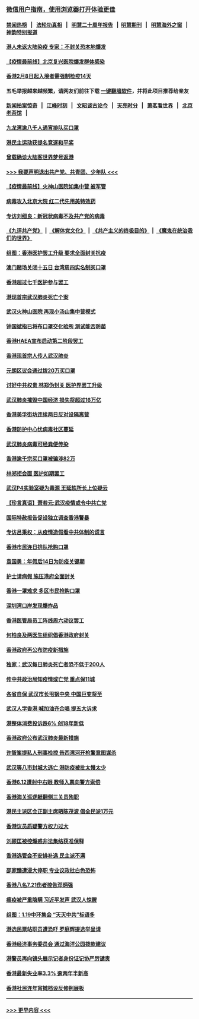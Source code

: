 ### [微信用户指南，使用浏览器打开体验更佳](https://github.com/gfw-breaker/banned-news1/blob/master/indexes/wechat-guide.md?t=0)
#### [禁闻热榜](热点新闻.md?t=0)  &nbsp;&nbsp;|&nbsp;&nbsp; [法轮功真相](https://github.com/gfw-breaker/truth/blob/master/README.md?t=0) &nbsp;&nbsp;|&nbsp;&nbsp; [明慧二十周年报告](https://github.com/gfw-breaker/mh-reports/blob/master/README.md?t=0) &nbsp;&nbsp;|&nbsp;&nbsp;[明慧期刊](https://github.com/gfw-breaker/mh-qikan) &nbsp;&nbsp;|&nbsp;&nbsp; [明慧海外之窗](https://github.com/gfw-breaker/mh-news/blob/master/README.md?t=0) &nbsp;&nbsp;|&nbsp;&nbsp; [神韵特别报道](https://github.com/gfw-breaker/mh-news/blob/master/shenyun.md?t=0)
#### [港人未返大陆染疫 专家：不封关恐本地爆发](../pages/nsc415/n11848021.md?t=02061411) 
#### [【疫情最前线】北京复兴医院爆发群体感染](../pages/nsc415/n11847626.md?t=02061411) 
#### [香港2月8日起入境者需强制检疫14天](../pages/nsc415/n11847658.md?t=02061411) 
#### 五毛举报越来越频繁，请网友们前往下载 [一键翻墙软件](https://github.com/gfw-breaker/ssr-accounts)，并将此项目推荐给亲友
#### [新闻拍案惊奇](https://github.com/gfw-breaker/banned-news1/blob/master/pages/link4.md) &nbsp;&nbsp;|&nbsp;&nbsp; [江峰时刻](https://github.com/gfw-breaker/banned-news1/blob/master/pages/link4.md) &nbsp;&nbsp;|&nbsp;&nbsp; [文昭谈古论今](https://github.com/gfw-breaker/banned-news1/blob/master/pages/link4.md) &nbsp;&nbsp;|&nbsp;&nbsp; [天亮时分](https://github.com/gfw-breaker/banned-news1/blob/master/pages/link4.md) &nbsp;&nbsp;|&nbsp;&nbsp; [萧茗看世界](https://github.com/gfw-breaker/banned-news1/blob/master/pages/link4.md) &nbsp;&nbsp;|&nbsp;&nbsp; [北京老茶馆](https://github.com/gfw-breaker/banned-news1/blob/master/pages/link4.md) &nbsp;&nbsp;|&nbsp;&nbsp; 
#### [九龙湾逾八千人通宵排队买口罩](../pages/nsc415/n11847647.md?t=02061411) 
#### [港民主运动获提名竞逐和平奖](../pages/nsc415/n11847633.md?t=02061411) 
#### [曾载确诊大陆客世界梦号返港](../pages/nsc415/n11847608.md?t=02061411) 
#### [>>> 我要声明退出共产党、共青团、少年队 <<<](https://github.com/begood0513/goodnews/blob/master/quit/letter.md) 
#### [【疫情最前线】火神山医院如集中营 被军管](../pages/nsc415/n11847524.md?t=02061411) 
#### [病毒攻入北京大院 红二代先用美特效药](../pages/nsc415/n11847427.md?t=02061411) 
#### [专访刘细良：新冠状病毒不及共产党的病毒](../pages/nsc415/n11847164.md?t=02061411) 
#### [《九评共产党》](https://github.com/begood0513/9ping.md/blob/master/README.md) &nbsp;|&nbsp; [《解体党文化》](../../../../jtdwh.md/blob/master/README.md)  &nbsp;|&nbsp; [《共产主义的终极目的》](../../../../gczydzjmd.md/blob/master/README.md) &nbsp;|&nbsp; [《魔鬼在统治我们的世界》](../../../../mgztzwmdsj.md/blob/master/README.md) 
#### [组图：香港医护罢工升级 要求全面封关抗疫](../pages/nsc415/n11844107.md?t=02061411) 
#### [澳门赌场关闭十五日 台湾周四实名制买口罩](../pages/nsc415/n11845083.md?t=02061411) 
#### [香港超过七千医护参与罢工](../pages/nsc415/n11845051.md?t=02061411) 
#### [港现首宗武汉肺炎死亡个案](../pages/nsc415/n11844998.md?t=02061411) 
#### [武汉火神山医院 再现小汤山集中营模式](../pages/nsc415/n11844763.md?t=02061411) 
#### [钟国斌指已将布口罩交化验所 测试能否防菌](../pages/nsc415/n11842783.md?t=02061411) 
#### [香港HAEA宣布启动第二阶段罢工](../pages/nsc415/n11842723.md?t=02061411) 
#### [香港现首宗人传人武汉肺炎](../pages/nsc415/n11842766.md?t=02061411) 
#### [元朗区议会通过拨20万买口罩](../pages/nsc415/n11842754.md?t=02061411) 
#### [讨好中共权贵 林郑伪封关 医护界罢工升级](../pages/nsc415/n11842359.md?t=02061411) 
#### [武汉肺炎摧毁中国经济 损失将超过16万亿](../pages/nsc415/n11839723.md?t=02061411) 
#### [香港美孚街坊连续两日反对设隔离营](../pages/nsc415/n11839962.md?t=02061411) 
#### [香港防护中心忧病毒社区蔓延](../pages/nsc415/n11839933.md?t=02061411) 
#### [武汉肺炎病毒可经粪便传染](../pages/nsc415/n11839939.md?t=02061411) 
#### [香港逾千宗买口罩被骗涉82万](../pages/nsc415/n11839914.md?t=02061411) 
#### [林郑拒会面 医护如期罢工](../pages/nsc415/n11839892.md?t=02061411) 
#### [武汉P4实验室疑为毒源 王延轶所长上位疑云](../pages/nsc415/n11835543.md?t=02061411) 
#### [【珍言真语】萧若元:武汉疫情或令中共亡党](../pages/nsc415/n11829394.md?t=02061411) 
#### [国际特赦报告促设独立调查香港警暴](../pages/nsc415/n11833845.md?t=02061411) 
#### [专访吕秉权：从疫情造假看中共体制的谎言](../pages/nsc415/n11833813.md?t=02061411) 
#### [香港市民连日排队抢购口罩](../pages/nsc415/n11833794.md?t=02061411) 
#### [袁国勇：年假后14日为防疫关键期](../pages/nsc415/n11831088.md?t=02061411) 
#### [护士请病假 施压港府全面封关](../pages/nsc415/n11831030.md?t=02061411) 
#### [香港一罩难求 多区市民抢购口罩](../pages/nsc415/n11831002.md?t=02061411) 
#### [深圳湾口岸发现爆炸品](../pages/nsc415/n11828802.md?t=02061411) 
#### [香港医管局员工阵线周六动议罢工](../pages/nsc415/n11828762.md?t=02061411) 
#### [何柏良及两医生组织倡香港政府封关](../pages/nsc415/n11828749.md?t=02061411) 
#### [香港政府再公布防疫新措施](../pages/nsc415/n11828716.md?t=02061411) 
#### [独家：武汉每日肺炎死亡者恐不低于200人](../pages/nsc415/n11828240.md?t=02061411) 
#### [传中共政治局知疫情或亡党 重点保11城](../pages/nsc415/n11828145.md?t=02061411) 
#### [各省自保 武汉市长甩锅中央 中国巨变将至](../pages/nsc415/n11828021.md?t=02061411) 
#### [武汉人学香港 喊加油齐合唱 提五大诉求](../pages/nsc415/n11827046.md?t=02061411) 
#### [港整体消费投诉跌6% 创18年新低](../pages/nsc415/n11817280.md?t=02061411) 
#### [香港政府公布武汉肺炎最新措施](../pages/nsc415/n11817152.md?t=02061411) 
#### [许智峯提私人刑事检控 告西湾河开枪警意图谋杀](../pages/nsc415/n11817132.md?t=02061411) 
#### [武汉等八市封城大逃亡 港防疫被批太慢太少](../pages/nsc415/n11817058.md?t=02061411) 
#### [香港6.12遭射中右眼 教师入禀向警方索偿](../pages/nsc415/n11814678.md?t=02061411) 
#### [香港海关巡逻艇翻侧三关员殉职](../pages/nsc415/n11814604.md?t=02061411) 
#### [港民主派区会正副主席晤陈茂波 倡全民派1万元](../pages/nsc415/n11814582.md?t=02061411) 
#### [香港议员质疑警方权力过大](../pages/nsc415/n11814560.md?t=02061411) 
#### [刘颕匡被控煽惑非法集结获准保释](../pages/nsc415/n11811727.md?t=02061411) 
#### [香港选管会不安排补选 民主派不满](../pages/nsc415/n11811691.md?t=02061411) 
#### [邵家臻遭浸大停职 专业议政批白色恐怖](../pages/nsc415/n11811670.md?t=02061411) 
#### [香港八名7.21伤者控告邓炳强](../pages/nsc415/n11811623.md?t=02061411) 
#### [瘟疫被严重隐瞒 习近平发声 武汉人惊醒](../pages/nsc415/n11811186.md?t=02061411) 
#### [组图：1.19中环集会 “天灭中共”标语多](../pages/nsc415/n11809514.md?t=02061411) 
#### [港选民票站职员遭恐吓 罗庭辉提选举呈请](../pages/nsc415/n11808914.md?t=02061411) 
#### [香港经济事务委员会 通过海洋公园拨款建议](../pages/nsc415/n11808906.md?t=02061411) 
#### [港警员再向镜头展示记者身份证记协严厉谴责](../pages/nsc415/n11808888.md?t=02061411) 
#### [香港最新失业率3.3% 逾两年半新高](../pages/nsc415/n11808887.md?t=02061411) 
#### [香港社民连年宵摊档设反修例展板](../pages/nsc415/n11808857.md?t=02061411) 

----
#### [ >>> 更早内容 <<< ](../indexes/nsc415-earlier.md)
